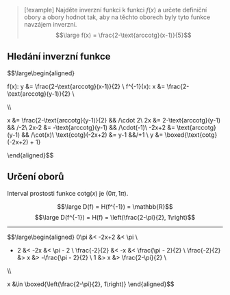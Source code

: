 >[!example] Najděte inverzní funkci k funkci $f(x)$ a určete definiční obory a obory hodnot tak, aby na těchto oborech byly tyto funkce navzájem inverzní.
>$$\large f(x) = \frac{2-\text{arccotg}(x-1)}{5}$$

## Hledání inverzní funkce
$$\large\begin{aligned}

f(x): y &= \frac{2-\text{arccotg}(x-1)}{2} \\
f^{-1}(x): x &= \frac{2-\text{arccotg}(y-1)}{2} \\

\\\\

x &= \frac{2-\text{arccotg}(y-1)}{2} && /\cdot 2\\
2x &= 2-\text{arccotg}(y-1) && /-2\\
2x-2 &= -\text{arccotg}(y-1) && /\cdot(-1)\\
-2x+2 &= \text{arccotg}(y-1) && /\cot(x)\\
\text{cotg}(-2x+2) &= y-1 &&/+1 \\
y &= \boxed{\text{cotg}(-2x+2) + 1}

\end{aligned}$$

## Určení oborů

Interval prostosti funkce $\text{cotg}(x)$ je $\left(0\pi,1\pi\right)$.

$$\large D(f) = H(f^{-1}) = \mathbb{R}$$
$$\large D(f^{-1}) = H(f) = \left(\frac{2-\pi}{2}, 1\right)$$

---

$$\large\begin{aligned}
0\pi &< -2x+2 &< \pi \\
- 2 &< -2x &< \pi - 2 \\
\frac{-2}{2} &< -x &< \frac{\pi - 2}{2} \\
\frac{-2}{2} &> x &> -\frac{\pi - 2}{2} \\
1 &> x &> \frac{2-\pi}{2} \\

\\\\

x &\in \boxed{\left(\frac{2-\pi}{2}, 1\right)}
\end{aligned}$$